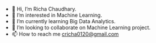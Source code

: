 - 👋 Hi, I’m Richa Chaudhary.
- 👀 I’m interested in Machine Learning.
- 🌱 I’m currently learning Big Data Analytics.
- 💞️ I’m looking to collaborate on Machine Learning project.
- 📫 How to reach me cricha0120@gmail.com 

<!---
richaexe/richaexe is a ✨ special ✨ repository because its `README.md` (this file) appears on your GitHub profile.
You can click the Preview link to take a look at your changes.
--->

